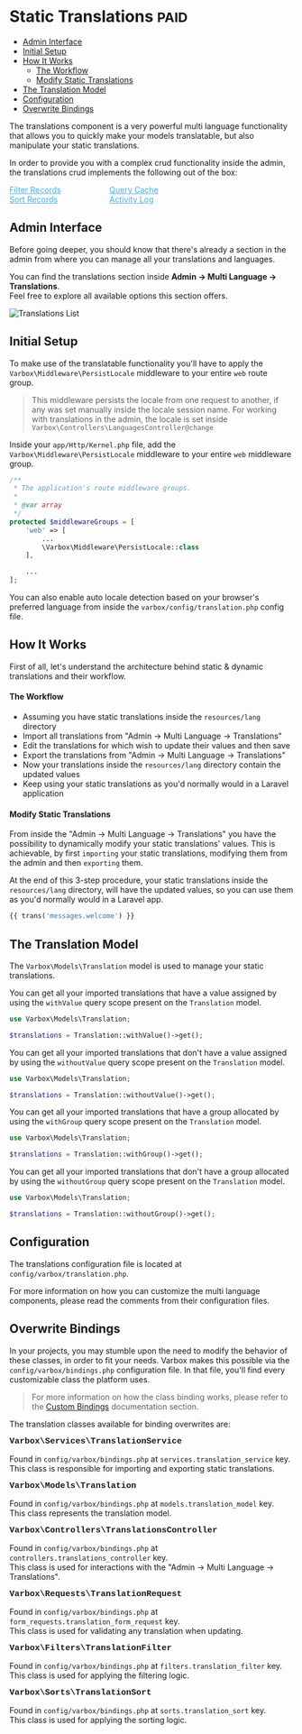 <h1>Static Translations <small class="paid">PAID</small></h1>

- [Admin Interface](#admin-interface)
- [Initial Setup](#initial-setup)
- [How It Works](#how-it-works)
    - [The Workflow](#the-workflow)
    - [Modify Static Translations](#modify-static-translations)
- [The Translation Model](#the-translation-model)
- [Configuration](#configuration)
- [Overwrite Bindings](#overwrite-bindings)

<p id="first-p">
The translations component is a very powerful multi language functionality that allows you to quickly make your models translatable, but also manipulate your static translations.
</p>

In order to provide you with a complex crud functionality inside the admin, the translations crud implements the following out of the box:

<style>
    #available-filter-operators-list > p {
        column-count: 3; -moz-column-count: 3; -webkit-column-count: 3;
        column-gap: 2em; -moz-column-gap: 2em; -webkit-column-gap: 2em;
    }

    #available-filter-operators-list a {
        display: block;
        color: #4AAEE3;
    }
</style>
<div id="available-filter-operators-list" markdown="1">

[Filter Records](/docs/{{version}}/filter-records)
[Sort Records](/docs/{{version}}/sort-records)
[Query Cache](/docs/{{version}}/query-cache)
[Activity Log](/docs/{{version}}/activity-log)

</div>

<a name="admin-interface"></a>
## Admin Interface

Before going deeper, you should know that there's already a section in the admin from where you can manage all your translations and languages.

You can find the translations section inside **Admin -> Multi Language -> Translations**.   
Feel free to explore all available options this section offers.

![Translations List](/docs/{{version}}/translations-list.png)

<a name="initial-setup"></a>
## Initial Setup

To make use of the translatable functionality you'll have to apply the `Varbox\Middleware\PersistLocale` middleware to your entire `web` route group.

> This middleware persists the locale from one request to another, if any was set manually inside the locale session name.
> For working with translations in the admin, the locale is set inside `Varbox\Controllers\LanguagesController@change`

Inside your `app/Http/Kernel.php` file, add the `Varbox\Middleware\PersistLocale` middleware to your entire `web` middleware group.

```php
/**
 * The application's route middleware groups.
 *
 * @var array
 */
protected $middlewareGroups = [
    'web' => [
        ...
        \Varbox\Middleware\PersistLocale::class
    ],

    ...
];
```

You can also enable auto locale detection based on your browser's preferred language from inside the `varbox/config/translation.php` config file.

<a name="how-it-works"></a>
## How It Works

First of all, let's understand the architecture behind static & dynamic translations and their workflow.

<a name="the-translations-workflow"></a>
#### The Workflow

- Assuming you have static translations inside the `resources/lang` directory
- Import all translations from "Admin -> Multi Language -> Translations"
- Edit the translations for which wish to update their values and then save
- Export the translations from "Admin -> Multi Language -> Translations" 
- Now your translations inside the `resources/lang` directory contain the updated values
- Keep using your static translations as you'd normally would in a Laravel application

<a name="modify-static-translations"></a>
#### Modify Static Translations

From inside the "Admin -> Multi Language -> Translations" you have the possibility to dynamically modify your static translations' values. 
This is achievable, by first `importing` your static translations, modifying them from the admin and then `exporting` them. 

At the end of this 3-step procedure, your static translations inside the `resources/lang` directory, will have the updated values, so you can use them as you'd normally would in a Laravel app.

```php
{{ trans('messages.welcome') }}
```

<a name="the-translation-model"></a>
## The Translation Model

The `Varbox\Models\Translation` model is used to manage your static translations.   

You can get all your imported translations that have a value assigned by using the `withValue` query scope present on the `Translation` model.

```php
use Varbox\Models\Translation;

$translations = Translation::withValue()->get();
```   

You can get all your imported translations that don't have a value assigned by using the `withoutValue` query scope present on the `Translation` model.

```php
use Varbox\Models\Translation;

$translations = Translation::withoutValue()->get();
``` 

You can get all your imported translations that have a group allocated by using the `withGroup` query scope present on the `Translation` model.

```php
use Varbox\Models\Translation;

$translations = Translation::withGroup()->get();
```   

You can get all your imported translations that don't have a group allocated by using the `withoutGroup` query scope present on the `Translation` model.

```php
use Varbox\Models\Translation;

$translations = Translation::withoutGroup()->get();
```

<a name="configuration"></a>
## Configuration

The translations configuration file is located at `config/varbox/translation.php`.

For more information on how you can customize the multi language components, please read the comments from their configuration files.

<a name="overwrite-bindings"></a>
## Overwrite Bindings

In your projects, you may stumble upon the need to modify the behavior of these classes, in order to fit your needs.
Varbox makes this possible via the `config/varbox/bindings.php` configuration file. In that file, you'll find every customizable class the platform uses.

> For more information on how the class binding works, please refer to the [Custom Bindings](/docs/{{version}}/custom-bindings) documentation section.

<style>
    p.overwrite-class {
        display: block;
        font-family: SFMono-Regular,Menlo,Monaco,Consolas,Liberation Mono,Courier New,monospace;
        font-weight: 600;
        font-size: 15px;
        margin: 0;
    }
</style>

The translation classes available for binding overwrites are:

<p class="overwrite-class">Varbox\Services\TranslationService</p>

Found in `config/varbox/bindings.php` at `services.translation_service` key.   
This class is responsible for importing and exporting static translations.

<p class="overwrite-class">Varbox\Models\Translation</p>

Found in `config/varbox/bindings.php` at `models.translation_model` key.   
This class represents the translation model.

<p class="overwrite-class">Varbox\Controllers\TranslationsController</p>

Found in `config/varbox/bindings.php` at `controllers.translations_controller` key.   
This class is used for interactions with the "Admin -> Multi Language -> Translations".

<p class="overwrite-class">Varbox\Requests\TranslationRequest</p>

Found in `config/varbox/bindings.php` at `form_requests.translation_form_request` key.   
This class is used for validating any translation when updating.

<p class="overwrite-class">Varbox\Filters\TranslationFilter</p>

Found in `config/varbox/bindings.php` at `filters.translation_filter` key.   
This class is used for applying the filtering logic.

<p class="overwrite-class">Varbox\Sorts\TranslationSort</p>

Found in `config/varbox/bindings.php` at `sorts.translation_sort` key.   
This class is used for applying the sorting logic.
